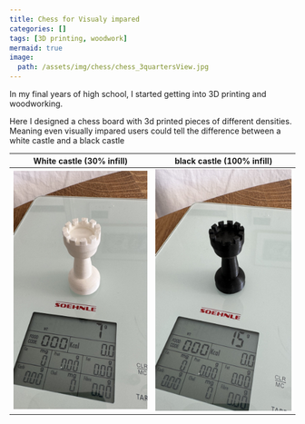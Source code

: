 ```yaml
---
title: Chess for Visualy impared
categories: []
tags: [3D printing, woodwork]
mermaid: true
image: 
  path: /assets/img/chess/chess_3quartersView.jpg
---
```


In my final years of high school, I started getting into 3D printing and woodworking. 

Here I designed a chess board with 3d printed pieces of different densities. Meaning even visually impared users could tell the difference between a white castle and a black castle 


| White castle (30% infill)                          | black castle (100% infill)                      |
|----------------------------------------------------|------------------------------------------------|
| ![White_castle](/assets/img/chess/lightPiece.jpeg) | ![black_castle](/assets/img/chess/heavyPiece.jpeg) 